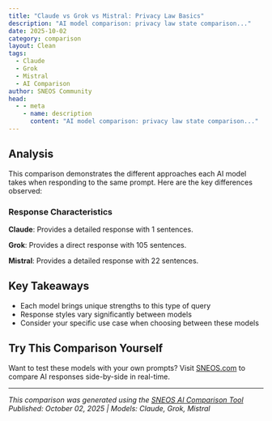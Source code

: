```yaml
---
title: "Claude vs Grok vs Mistral: Privacy Law Basics"
description: "AI model comparison: privacy law state comparison..."
date: 2025-10-02
category: comparison
layout: Clean
tags:
  - Claude
  - Grok
  - Mistral
  - AI Comparison
author: SNEOS Community
head:
  - - meta
    - name: description
      content: "AI model comparison: privacy law state comparison..."
---
```


<ChatComparison
  title="Claude vs Grok vs Mistral: Privacy Law Basics"
  prompt="privacy law state comparison"
  :responses='{
    "Claude": "Here\u0027s a comparison of key state privacy laws in the US:\n\n## **Comprehensive Privacy Laws**\n\n### **California (CCPA/CPRA)**\n- **Coverage**: Businesses with $25M\u002B revenue, 100K\u002B consumers, or 50%\u002B revenue from selling personal info\n- **Rights**: Access, deletion, correction, portability, opt-out of sale/sharing\n- **Enforcement**: California Privacy Protection Agency \u002B private right of action for breaches\n- **Effective**: 2020 (CCPA), 2023 (CPRA)\n\n### **Virginia (VCDPA)**\n- **Coverage**: Businesses processing 100K\u002B consumers or 25K\u002B consumers for sale\n- **Rights**: Access, correction, deletion, portability, opt-out\n- **Enforcement**: Attorney General only (no private right of action)\n- **Effective**: 2023\n\n### **Colorado (CPA)**\n- **Coverage**: Similar to Virginia\n- **Rights**: Similar to Virginia, plus opt-out of profiling\n- **Enforcement**: Attorney General only\n- **Effective**: 2023\n\n### **Connecticut (CTDPA)**\n- **Coverage**: Similar to Virginia/Colorado\n- **Rights**: Similar framework to Virginia/Colorado\n- **Enforcement**: Attorney General only\n- **Effective**: 2023\n\n## **Sector-Specific Laws**\n\n### **Illinois (BIPA)**\n- **Focus**: Biometric data protection\n- **Requirements**: Consent before collection, retention limits\n- **Enforcement**: Strong private right of action with statutory damages\n\n### **New York (SHIELD Act)**\n- **Focus**: Data breach notification and security\n- **Coverage**: Any business with NY residents\u0027 data\n- **Requirements**: Reasonable security measures, breach notification\n\n## **Key Differences**\n\n| State | Private Lawsuits | Revenue Threshold | Sensitive Data Focus |\n|-------|-----------------|-------------------|---------------------|\n| California | Yes (limited) | $25M | Yes |\n| Virginia | No | None | Yes |\n| Colorado | No | None | Yes |\n| Connecticut | No | None | Yes |\n| Illinois | Yes (BIPA) | None | Biometric only |\n\n## **Emerging Laws**\n- **Utah**: Effective 2024\n- **Iowa**: Effective 2025\n- **Indiana, Tennessee, Montana**: Various effective dates\n\nWould you like me to elaborate on any specific state\u0027s law or particular aspects like enforcement mechanisms or compliance requirements?",
    "Grok": "Comparing privacy laws across different states in the United States is an important exercise as there is no comprehensive federal privacy law that applies uniformly across the country. Instead, privacy protections are primarily governed by state-specific laws, which vary widely in scope, enforcement mechanisms, and consumer rights. Below, I\u2019ll provide a general comparison of key state privacy laws, focusing on major laws like the California Consumer Privacy Act (CCPA), as well as laws in other states such as Virginia, Colorado, Connecticut, and Utah, which have recently enacted their own comprehensive privacy frameworks. This comparison will address key aspects like applicability, consumer rights, business obligations, and enforcement.\n\n---\n\n### **1. Overview of Key State Privacy Laws**\n- **California Consumer Privacy Act (CCPA)** (Effective January 1, 2020; amended by the California Privacy Rights Act (CPRA), effective January 1, 2023):\n  - One of the most stringent and comprehensive privacy laws in the U.S.\n  - Applies to businesses that operate in California, collect personal information from California residents, and meet certain revenue or data processing thresholds.\n- **Virginia Consumer Data Protection Act (VCDPA)** (Effective January 1, 2023):\n  - Focuses on consumer data protection and applies to businesses that control or process personal data of Virginia residents.\n- **Colorado Privacy Act (CPA)** (Effective July 1, 2023):\n  - Similar to Virginia\u2019s law, with an emphasis on consumer rights and data protection assessments.\n- **Connecticut Data Privacy Act (CTDPA)** (Effective July 1, 2023):\n  - Aligns closely with Virginia and Colorado laws but includes some unique provisions.\n- **Utah Consumer Privacy Act (UCPA)** (Effective December 31, 2023):\n  - A lighter and more business-friendly law compared to others, with fewer obligations for companies.\n\n---\n\n### **2. Comparison of Key Provisions**\n\n#### **A. Applicability and Scope**\n- **CCPA/CPRA (California):**\n  - Applies to for-profit businesses that:\n    - Have annual gross revenue over $25 million, OR\n    - Buy, sell, or share personal information of 50,000 or more California residents annually, OR\n    - Derive 50% or more of annual revenue from selling or sharing personal information.\n  - Covers \u201Cpersonal information\u201D broadly, including sensitive data like biometric and geolocation information.\n- **VCDPA (Virginia):**\n  - Applies to businesses that:\n    - Control or process personal data of 100,000 or more Virginia residents annually, OR\n    - Control or process personal data of 25,000 or more Virginia residents and derive over 50% of gross revenue from selling personal data.\n  - Exempts small businesses and certain industries (e.g., financial institutions under GLBA).\n- **CPA (Colorado):**\n  - Applies to businesses that:\n    - Control or process personal data of 100,000 or more Colorado residents annually, OR\n    - Derive revenue from selling personal data and process data of 25,000 or more Colorado residents.\n  - No revenue threshold, unlike CCPA.\n- **CTDPA (Connecticut):**\n  - Similar thresholds to Virginia and Colorado:\n    - 100,000 or more Connecticut residents\u2019 data processed, OR\n    - 25,000 residents\u2019 data processed and 50%\u002B revenue from selling personal data.\n- **UCPA (Utah):**\n  - Applies to businesses with:\n    - Annual revenue of $25 million or more, AND\n    - Process data of 100,000 or more Utah residents, OR derive 50% of revenue from selling data of 25,000 or more residents.\n  - More lenient with numerous exemptions for small businesses.\n\n**Key Takeaway**: California\u2019s CCPA has the broadest applicability due to its lower thresholds and extraterritorial reach (applies to businesses outside California if they meet criteria). Utah\u2019s law applies to fewer businesses due to its higher revenue threshold, while Virginia, Colorado, and Connecticut fall in the middle but exclude smaller entities.\n\n#### **B. Consumer Rights**\n- **CCPA/CPRA (California):**\n  - Right to know (access personal data collected).\n  - Right to delete personal data.\n  - Right to correct inaccurate data (added by CPRA).\n  - Right to opt-out of the sale or sharing of personal data.\n  - Right to limit use of sensitive personal information.\n  - Right to non-discrimination for exercising privacy rights.\n- **VCDPA (Virginia):**\n  - Right to confirm whether data is processed and to access it.\n  - Right to correct inaccuracies.\n  - Right to delete personal data.\n  - Right to data portability.\n  - Right to opt-out of targeted advertising, sale of data, and profiling.\n- **CPA (Colorado):**\n  - Similar to Virginia: rights to access, correct, delete, data portability, and opt-out of targeted advertising, sales, and profiling.\n- **CTDPA (Connecticut):**\n  - Mirrors Virginia and Colorado with rights to access, correct, delete, portability, and opt-out of sales, targeted advertising, and profiling.\n- **UCPA (Utah):**\n  - More limited rights: access, delete, data portability, and opt-out of targeted advertising and sales.\n  - No right to correct inaccuracies or opt-out of profiling.\n\n**Key Takeaway**: California offers the most expansive set of rights, especially with limitations on sensitive data use. Utah provides the fewest consumer protections, lacking rights like correction. Virginia, Colorado, and Connecticut are fairly aligned in offering a balanced set of rights.\n\n#### **C. Business Obligations**\n- **CCPA/CPRA (California):**\n  - Requires transparency through privacy notices.\n  - Mandates reasonable security practices.\n  - Must honor consumer requests within specific timeframes.\n  - Requires opt-in consent for minors\u2019 data (under 16).\n  - CPRA adds data minimization, storage limitation, and risk assessments for sensitive data processing.\n- **VCDPA (Virginia):**\n  - Requires data protection assessments for high-risk processing (e.g., targeted advertising, profiling).\n  - Mandates transparency and data minimization.\n  - Requires consent for processing sensitive data.\n- **CPA (Colorado):**\n  - Similar to Virginia: data protection assessments for high-risk activities, transparency, and consent for sensitive data.\n- **CTDPA (Connecticut):**\n  - Aligns with Virginia and Colorado on assessments and consent for sensitive data.\n  - Additional requirement to provide a way to revoke consent as easily as it was given.\n- **UCPA (Utah):**\n  - Fewer obligations: no data protection assessments or consent for sensitive data.\n  - Requires transparency and a mechanism to opt-out of sales and targeted advertising.\n\n**Key Takeaway**: California imposes the heaviest burden on businesses with detailed compliance requirements. Utah is the most business-friendly, with minimal obligations. Virginia, Colorado, and Connecticut strike a middle ground by requiring assessments and consent for sensitive data but not to the extent of California\u2019s rules.\n\n#### **D. Enforcement and Penalties**\n- **CCPA/CPRA (California):**\n  - Enforced by the California Attorney General and (under CPRA) the California Privacy Protection Agency (CPPA).\n  - Penalties: Up to $2,500 per violation, or $7,500 per intentional violation.\n  - Private right of action for data breaches, with statutory damages of $100\u2013$750 per consumer per incident.\n- **VCDPA (Virginia):**\n  - Enforced by the Virginia Attorney General.\n  - Penalties: Up to $7,500 per violation.\n  - No private right of action.\n- **CPA (Colorado):**\n  - Enforced by the Colorado Attorney General and District Attorneys.\n  - Penalties: Up to $20,000 per violation.\n  - No private right of action.\n- **CTDPA (Connecticut):**\n  - Enforced by the Connecticut Attorney General.\n  - Penalties: Up to $5,000 per willful violation.\n  - No private right of action.\n- **UCPA (Utah):**\n  - Enforced by the Utah Attorney General.\n  - Penalties: Up to $7,500 per violation.\n  - No private right of action.\n\n**Key Takeaway**: California is unique in allowing a private right of action for data breaches, making it riskier for businesses. Colorado has the highest per-violation penalty. All other states limit enforcement to government authorities, reducing litigation risk for businesses.\n\n---\n\n### **3. Key Differences and Trends**\n- **Stringency**: California\u2019s CCPA/CPRA is the gold standard for consumer privacy protection, often compared to the EU\u2019s GDPR. Utah\u2019s UCPA is the least stringent, focusing on a narrow set of rights and obligations.\n- **Sensitive Data**: California, Virginia, Colorado, and Connecticut provide specific protections for sensitive data (e.g., requiring opt-in consent), while Utah does not.\n- **Private Right of Action**: Only California allows individuals to sue for data breaches, which increases compliance costs and risks for businesses.\n- **Exemptions**: Most state laws exempt certain industries (e.g., financial institutions under GLBA, healthcare under HIPAA), but the scope of exemptions varies. Utah offers the broadest exemptions for small businesses.\n\n---\n\n### **4. Implications for Businesses**\n- Businesses operating in multiple states must navigate a patchwork of laws with differing requirements. Compliance with California\u2019s CCPA/CPRA often means meeting the strictest standards, which may cover obligations in other states.\n- Data protection assessments and consent mechanisms for sensitive data (required in Virginia, Colorado, and Connecticut) are becoming a common standard outside California.\n- Smaller businesses may be exempt under laws like Utah\u2019s or Virginia\u2019s but still face challenges if they operate in California.\n\n---\n\n### **5. Conclusion**\nThe landscape of state privacy laws in the U.S. is evolving rapidly, with more states (e.g., Texas, Oregon, and",
    "Mistral": "Privacy laws can vary significantly from one state to another within the United States. Here is a comparison of some key privacy laws in a few states to illustrate these differences:\n\n### California\n- **California Consumer Privacy Act (CCPA)**: Enacted in 2018, the CCPA provides consumers with the right to know what personal information is being collected about them, whether their personal information is sold or disclosed and to whom, the right to say no to the sale of personal information, the right to access their personal information, and the right to equal service and price, even if they exercise their privacy rights.\n- **California Privacy Rights Act (CPRA)**: Passed in 2020, the CPRA expands on the CCPA by creating the California Privacy Protection Agency, adding new consumer rights (such as the right to correct inaccurate personal information), and imposing additional obligations on businesses.\n\n### Colorado\n- **Colorado Privacy Act (CPA)**: Enacted in 2021, the CPA provides consumers with the right to opt out of the processing of personal data for targeted advertising, the sale of personal data, and profiling in furtherance of decisions that produce legal or similarly significant effects concerning a consumer. It also includes data minimization requirements and the right to data portability.\n\n### Virginia\n- **Virginia Consumer Data Protection Act (VCDPA)**: Enacted in 2021, the VCDPA provides consumers with the right to confirm whether or not a controller is processing the consumer\u0027s personal data and to access such personal data, the right to correct inaccuracies in the consumer\u0027s personal data, the right to delete personal data provided by or obtained about the consumer, the right to obtain a copy of the consumer\u0027s personal data that the consumer previously provided to the controller in a portable and, to the extent technically feasible, readily usable format, and the right to opt out of the processing of the personal data for purposes of targeted advertising, the sale of personal data, or profiling in furtherance of decisions that produce legal or similarly significant effects concerning the consumer.\n\n### Utah\n- **Utah Consumer Privacy Act (UCPA)**: Enacted in 2022, the UCPA provides consumers with the right to confirm whether a controller is processing the consumer\u0027s personal data and to access such personal data, the right to delete personal data provided by or obtained about the consumer, the right to obtain a copy of the consumer\u0027s personal data that the consumer previously provided to the controller in a portable and, to the extent technically feasible, readily usable format, and the right to opt out of the processing of the personal data for purposes of targeted advertising or the sale of personal data.\n\n### Connecticut\n- **Connecticut Data Privacy Act (CDPA)**: Enacted in 2022, the CDPA provides consumers with the right to confirm whether a controller is processing the consumer\u0027s personal data and to access such personal data, the right to correct inaccuracies in the consumer\u0027s personal data, the right to delete personal data provided by or obtained about the consumer, the right to obtain a copy of the consumer\u0027s personal data that the consumer previously provided to the controller in a portable and, to the extent technically feasible, readily usable format, and the right to opt out of the processing of the personal data for purposes of targeted advertising, the sale of personal data, or profiling in furtherance of decisions that produce legal or similarly significant effects concerning the consumer.\n\n### Key Differences\n1. **Scope and Coverage**: The laws differ in terms of the types of businesses they apply to, often based on revenue thresholds, the number of consumers, or the volume of data processed.\n2. **Consumer Rights**: While many states provide similar rights (e.g., right to access, right to delete), the specifics and additional rights (e.g., right to correct, right to data portability) can vary.\n3. **Enforcement**: Some states, like California, have established specific agencies for enforcement, while others rely on existing regulatory bodies.\n4. **Penalties**: The penalties for non-compliance can differ significantly, with some states imposing fines and others allowing for private rights of action.\n\n### Conclusion\nEach state\u0027s privacy law reflects its unique approach to balancing consumer protection with business needs. As more states enact their own privacy laws, the landscape becomes increasingly complex, requiring businesses to stay informed and adaptable to comply with multiple sets of regulations."
  }'
  published-date="02:13"
/>

## Analysis

This comparison demonstrates the different approaches each AI model takes when responding to the same prompt. Here are the key differences observed:

### Response Characteristics

**Claude**: Provides a detailed response with 1 sentences. 

**Grok**: Provides a direct response with 105 sentences. 

**Mistral**: Provides a detailed response with 22 sentences. 

## Key Takeaways

- Each model brings unique strengths to this type of query
- Response styles vary significantly between models
- Consider your specific use case when choosing between these models

## Try This Comparison Yourself

Want to test these models with your own prompts? Visit [SNEOS.com](https://sneos.com) to compare AI responses side-by-side in real-time.

---

*This comparison was generated using the [SNEOS AI Comparison Tool](https://sneos.com)*
*Published: October 02, 2025 | Models: Claude, Grok, Mistral*
